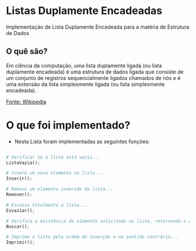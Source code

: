 # Listas Duplamente Encadeadas

Implementação de Lista Duplamente Encadeada para a matéria de Estrutura de Dados
## O quê são?

Em ciência da computação, uma lista duplamente ligada (ou lista duplamente encadeada) é uma estrutura de dados ligada que consiste de um conjunto de registros sequencialmente ligados chamados de nós e é uma extensão da lista simplesmente ligada (ou lista simplesmente encadeada).

<a href="https://pt.wikipedia.org/wiki/Lista_duplamente_ligada#:~:text=Em%20ci%C3%AAncia%20da%20computa%C3%A7%C3%A3o%2C%20uma(ou%20lista%20simplesmente%20encadeada).">
Fonte: Wikipedia
</a>

# O que foi implementado?

- Nesta Lista foram implementadas as seguintes funções: 


```python

# Verificar se a lista está vazia...
ListaVazia();

# Insere um novo elemento na lista...
Inserir();

# Remove um elemento inserido da lista...
Remover();

# Esvazia totalmente a lista...
Esvaziar();

# Verifica a existência do elemento solicitado na lista, retornando o Anterior, Próximo e sua Posição na lista...
Buscar();

# Imprime a lista pela ordem de inserção e no sentido contrário...
Imprimir();
```

